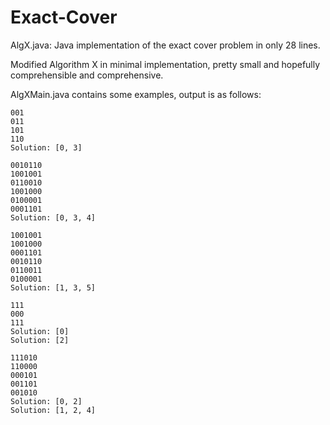 # Exact-Cover
AlgX.java: Java implementation of the exact cover problem in only 28 lines.

Modified Algorithm X in minimal implementation, pretty small and hopefully comprehensible and comprehensive.

AlgXMain.java contains some examples, output is as follows:

```
001
011
101
110
Solution: [0, 3]

0010110
1001001
0110010
1001000
0100001
0001101
Solution: [0, 3, 4]

1001001
1001000
0001101
0010110
0110011
0100001
Solution: [1, 3, 5]

111
000
111
Solution: [0]
Solution: [2]

111010
110000
000101
001101
001010
Solution: [0, 2]
Solution: [1, 2, 4]

```
